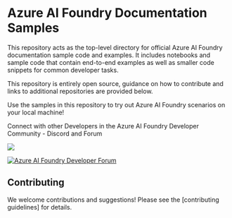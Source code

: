 # Azure AI Foundry Documentation Samples

This repository acts as the top-level directory for official Azure AI Foundry documentation sample code and examples. It includes notebooks and sample code that contain end-to-end examples as well as smaller code snippets for common developer tasks.

This repository is entirely open source, guidance on how to contribute and links to additional repositories are provided below.

Use the samples in this repository to try out Azure AI Foundry scenarios on your local machine!

Connect with other Developers in the Azure AI Foundry Developer Community - Discord and Forum

[![](https://dcbadge.vercel.app/api/server/ByRwuEEgH4)](https://aka.ms/foundry/discord)

[![Azure AI Foundry Developer Forum](https://img.shields.io/badge/GitHub-Azure_AI_Foundry_Developer_Forum-blue?style=for-the-badge&logo=github&color=000000&logoColor=fff)](https://aka.ms/foundry/forum)

## Contributing

We welcome contributions and suggestions! Please see the [contributing guidelines] for details.

